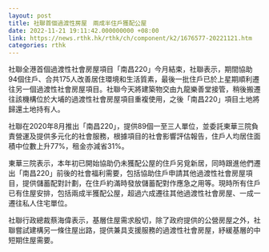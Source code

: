 ```yaml
---
layout: post
title: 社聯首個過渡性房屋　兩成半住戶獲配公屋
date: 2022-11-21 19:11:42.000000000 +08:00
link: https://news.rthk.hk/rthk/ch/component/k2/1676577-20221121.htm
categories: rthk
---
```


社聯全港首個過渡性社會房屋項目「南昌220」今月結束，社聯表示，期間協助94個住戶、合共175人改善居住環境和生活質素，最後一批住戶已於上星期順利遷往另一個過渡性社會房屋項目。社聯今天將建築物交由九龍樂善堂接管，稍後搬遷往該機構位於大埔的過渡性社會房屋項目重複使用，之後「南昌220」項目土地將歸還土地持有人。

社聯在2020年8月推出「南昌220」，提供89個一至三人單位，並委託東華三院負責營運及提供多元化的社會服務，根據項目的社會影響評估報告，住戶人均居住面積中位數上升77%，租金亦減省31%。

東華三院表示，本年初已開始協助仍未獲配公屋的住戶另覓新居，同時跟進他們遷出「南昌220」前後的社會福利需要，包括協助住戶申請其他過渡性社會房屋項目，提供儲蓄配對計劃，在住戶約滿時發放儲蓄配對作應急之用等。現時所有住戶已有住屋安排，包括兩成半獲配公屋，超過六成遷往其他過渡性社會房屋、一成一遷往私人住宅單位。

社聯行政總裁蔡海偉表示，基層住屋需求殷切，除了政府提供的公營房屋之外，社聯嘗試建構另一條住屋出路，提供兼具支援服務的過渡性社會房屋，紓緩基層的中短期住屋需要。
